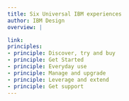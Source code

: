 ```yaml
---
title: Six Universal IBM experiences
author: IBM Design
overview: |

link:
principles:
- principle: Discover, try and buy
- principle: Get Started
- principle: Everyday use
- principle: Manage and upgrade
- principle: Leverage and extend
- principle: Get support
---
```

